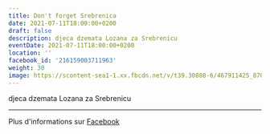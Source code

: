 ```yaml
---
title: Don't forget Srebrenica
date: 2021-07-11T18:00:00+0200
draft: false
description: djeca dzemata Lozana za Srebrenicu
eventDate: 2021-07-11T18:00:00+0200
location: ''
facebook_id: '216159003711963'
weight: 30
image: https://scontent-sea1-1.xx.fbcdn.net/v/t39.30808-6/467911425_8702124949883247_8451066247417132989_n.jpg?_nc_cat=103&ccb=1-7&_nc_sid=9e60e4&_nc_ohc=9tmRwl1DhuMQ7kNvwFyTnZP&_nc_oc=AdnibYCx7XJLueEi6-Qu0UyYeY01iRE7Zq9wEJQRo5XrZ616lCwbEDPq90njHIjt-fE&_nc_zt=23&_nc_ht=scontent-sea1-1.xx&edm=ABTKTjYEAAAA&_nc_gid=iV_0VLkKSoBLoL59x6CF_A&oh=00_AfJO7hKHKmOH6YgF5-h8hnveezzPJ9a_PJTzmkuFNOpLfA&oe=68235DD9
---
```


djeca dzemata Lozana za Srebrenicu

---

Plus d'informations sur [Facebook](https://facebook.com/events/216159003711963)